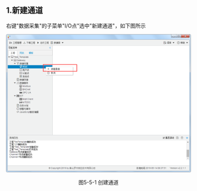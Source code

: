 ## 1.新建通道

右键"数据采集"的子菜单"I/O点"选中"新建通道"，如下图所示

![](../../../assets/新建通道.png)

<center>图5-5-1 创建通道</center>


